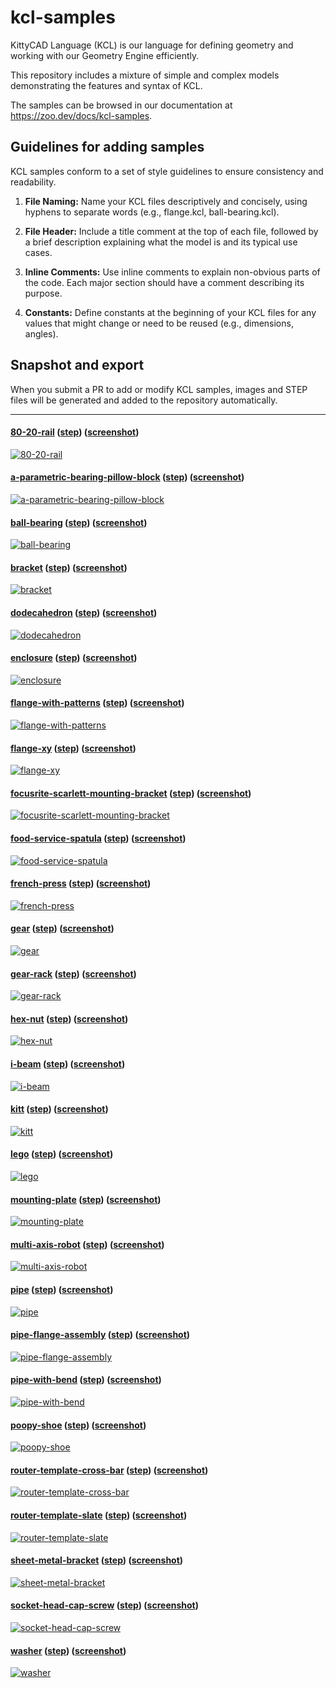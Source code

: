 # kcl-samples

KittyCAD Language (KCL) is our language for defining geometry and working with our Geometry Engine efficiently.

This repository includes a mixture of simple and complex models demonstrating the features and syntax of KCL.

The samples can be browsed in our documentation at <https://zoo.dev/docs/kcl-samples>.

## Guidelines for adding samples

KCL samples conform to a set of style guidelines to ensure consistency and readability.

1. **File Naming:** Name your KCL files descriptively and concisely, using hyphens to separate words (e.g., flange.kcl, ball-bearing.kcl).

2. **File Header:** Include a title comment at the top of each file, followed by a brief description explaining what the model is and its typical use cases.

3. **Inline Comments:** Use inline comments to explain non-obvious parts of the code. Each major section should have a comment describing its purpose.

4. **Constants:** Define constants at the beginning of your KCL files for any values that might change or need to be reused (e.g., dimensions, angles).

## Snapshot and export

When you submit a PR to add or modify KCL samples, images and STEP files will be generated and added to the repository automatically.

---
#### [80-20-rail](./80-20-rail/main.kcl) ([step](step/main.step)) ([screenshot](screenshots/main.png))
[![80-20-rail](screenshots/main.png)](./80-20-rail/main.kcl)
#### [a-parametric-bearing-pillow-block](./a-parametric-bearing-pillow-block/main.kcl) ([step](step/main.step)) ([screenshot](screenshots/main.png))
[![a-parametric-bearing-pillow-block](screenshots/main.png)](./a-parametric-bearing-pillow-block/main.kcl)
#### [ball-bearing](./ball-bearing/main.kcl) ([step](step/main.step)) ([screenshot](screenshots/main.png))
[![ball-bearing](screenshots/main.png)](./ball-bearing/main.kcl)
#### [bracket](./bracket/main.kcl) ([step](step/main.step)) ([screenshot](screenshots/main.png))
[![bracket](screenshots/main.png)](./bracket/main.kcl)
#### [dodecahedron](./dodecahedron/main.kcl) ([step](step/main.step)) ([screenshot](screenshots/main.png))
[![dodecahedron](screenshots/main.png)](./dodecahedron/main.kcl)
#### [enclosure](./enclosure/main.kcl) ([step](step/main.step)) ([screenshot](screenshots/main.png))
[![enclosure](screenshots/main.png)](./enclosure/main.kcl)
#### [flange-with-patterns](./flange-with-patterns/main.kcl) ([step](step/main.step)) ([screenshot](screenshots/main.png))
[![flange-with-patterns](screenshots/main.png)](./flange-with-patterns/main.kcl)
#### [flange-xy](./flange-xy/main.kcl) ([step](step/main.step)) ([screenshot](screenshots/main.png))
[![flange-xy](screenshots/main.png)](./flange-xy/main.kcl)
#### [focusrite-scarlett-mounting-bracket](./focusrite-scarlett-mounting-bracket/main.kcl) ([step](step/main.step)) ([screenshot](screenshots/main.png))
[![focusrite-scarlett-mounting-bracket](screenshots/main.png)](./focusrite-scarlett-mounting-bracket/main.kcl)
#### [food-service-spatula](./food-service-spatula/main.kcl) ([step](step/main.step)) ([screenshot](screenshots/main.png))
[![food-service-spatula](screenshots/main.png)](./food-service-spatula/main.kcl)
#### [french-press](./french-press/main.kcl) ([step](step/main.step)) ([screenshot](screenshots/main.png))
[![french-press](screenshots/main.png)](./french-press/main.kcl)
#### [gear](./gear/main.kcl) ([step](step/main.step)) ([screenshot](screenshots/main.png))
[![gear](screenshots/main.png)](./gear/main.kcl)
#### [gear-rack](./gear-rack/main.kcl) ([step](step/main.step)) ([screenshot](screenshots/main.png))
[![gear-rack](screenshots/main.png)](./gear-rack/main.kcl)
#### [hex-nut](./hex-nut/main.kcl) ([step](step/main.step)) ([screenshot](screenshots/main.png))
[![hex-nut](screenshots/main.png)](./hex-nut/main.kcl)
#### [i-beam](./i-beam/main.kcl) ([step](step/main.step)) ([screenshot](screenshots/main.png))
[![i-beam](screenshots/main.png)](./i-beam/main.kcl)
#### [kitt](./kitt/main.kcl) ([step](step/main.step)) ([screenshot](screenshots/main.png))
[![kitt](screenshots/main.png)](./kitt/main.kcl)
#### [lego](./lego/main.kcl) ([step](step/main.step)) ([screenshot](screenshots/main.png))
[![lego](screenshots/main.png)](./lego/main.kcl)
#### [mounting-plate](./mounting-plate/main.kcl) ([step](step/main.step)) ([screenshot](screenshots/main.png))
[![mounting-plate](screenshots/main.png)](./mounting-plate/main.kcl)
#### [multi-axis-robot](./multi-axis-robot/main.kcl) ([step](step/main.step)) ([screenshot](screenshots/main.png))
[![multi-axis-robot](screenshots/main.png)](./multi-axis-robot/main.kcl)
#### [pipe](./pipe/main.kcl) ([step](step/main.step)) ([screenshot](screenshots/main.png))
[![pipe](screenshots/main.png)](./pipe/main.kcl)
#### [pipe-flange-assembly](./pipe-flange-assembly/main.kcl) ([step](step/main.step)) ([screenshot](screenshots/main.png))
[![pipe-flange-assembly](screenshots/main.png)](./pipe-flange-assembly/main.kcl)
#### [pipe-with-bend](./pipe-with-bend/main.kcl) ([step](step/main.step)) ([screenshot](screenshots/main.png))
[![pipe-with-bend](screenshots/main.png)](./pipe-with-bend/main.kcl)
#### [poopy-shoe](./poopy-shoe/main.kcl) ([step](step/main.step)) ([screenshot](screenshots/main.png))
[![poopy-shoe](screenshots/main.png)](./poopy-shoe/main.kcl)
#### [router-template-cross-bar](./router-template-cross-bar/main.kcl) ([step](step/main.step)) ([screenshot](screenshots/main.png))
[![router-template-cross-bar](screenshots/main.png)](./router-template-cross-bar/main.kcl)
#### [router-template-slate](./router-template-slate/main.kcl) ([step](step/main.step)) ([screenshot](screenshots/main.png))
[![router-template-slate](screenshots/main.png)](./router-template-slate/main.kcl)
#### [sheet-metal-bracket](./sheet-metal-bracket/main.kcl) ([step](step/main.step)) ([screenshot](screenshots/main.png))
[![sheet-metal-bracket](screenshots/main.png)](./sheet-metal-bracket/main.kcl)
#### [socket-head-cap-screw](./socket-head-cap-screw/main.kcl) ([step](step/main.step)) ([screenshot](screenshots/main.png))
[![socket-head-cap-screw](screenshots/main.png)](./socket-head-cap-screw/main.kcl)
#### [washer](./washer/main.kcl) ([step](step/main.step)) ([screenshot](screenshots/main.png))
[![washer](screenshots/main.png)](./washer/main.kcl)
